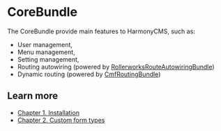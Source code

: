 # CoreBundle

The CoreBundle provide main features to HarmonyCMS, such as:

* User management,
* Menu management,
* Setting management,
* Routing autowiring \(powered by [RollerworksRouteAutowiringBundle](https://packagist.org/packages/rollerworks/route-autowiring-bundle)\)
* Dynamic routing \(powered by [CmfRoutingBundle](https://packagist.org/packages/symfony-cmf/routing-bundle)\)

## Learn more

* [Chapter 1. Installation](installation.md)
* [Chapter 2. Custom form types](custom-form-types.md)


